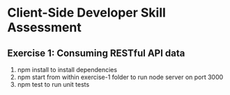 # Client-Side Developer Skill Assessment

## Exercise 1: Consuming RESTful API data

1. npm install to install dependencies
2. npm start from within exercise-1 folder to run node server on port 3000
3. npm test to run unit tests
